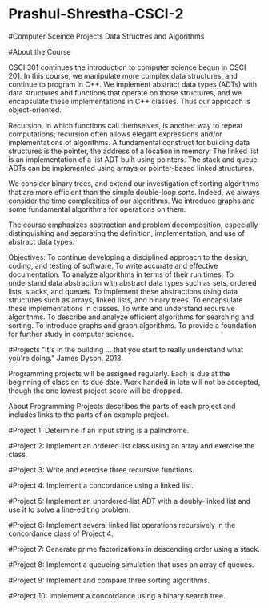 # Prashul-Shrestha-CSCI-2

#Computer Sceince Projects Data Structres and Algorithms

#About the Course

CSCI 301 continues the introduction to computer science begun in CSCI 201. In this course, we manipulate more complex data structures, and continue to program in C++. We implement abstract data types (ADTs) with data structures and functions that operate on those structures, and we encapsulate these implementations in C++ classes. Thus our approach is object-oriented.

Recursion, in which functions call themselves, is another way to repeat computations; recursion often allows elegant expressions and/or implementations of algorithms. A fundamental construct for building data structures is the pointer, the address of a location in memory. The linked list is an implementation of a list ADT built using pointers. The stack and queue ADTs can be implemented using arrays or pointer-based linked structures.

We consider binary trees, and extend our investigation of sorting algorithms that are more efficient than the simple double-loop sorts. Indeed, we always consider the time complexities of our algorithms. We introduce graphs and some fundamental algorithms for operations on them.

The course emphasizes abstraction and problem decomposition, especially distinguishing and separating the definition, implementation, and use of abstract data types.

Objectives:
To continue developing a disciplined approach to the design, coding, and testing of software.
To write accurate and effective documentation.
To analyze algorithms in terms of their run times.
To understand data abstraction with abstract data types such as sets, ordered lists, stacks, and queues.
To implement these abstractions using data structures such as arrays, linked lists, and binary trees.
To encapsulate these implementations in classes.
To write and understand recursive algorithms.
To describe and analyze efficient algorithms for searching and sorting.
To introduce graphs and graph algorithms.
To provide a foundation for further study in computer science.


#Projects
"It's in the building ... that you start to really understand what you're doing."
James Dyson, 2013.

Programming projects will be assigned regularly. Each is due at the beginning of class on its due date. Work handed in late will not be accepted, though the one lowest project score will be dropped.

About Programming Projects describes the parts of each project and includes links to the parts of an example project.

#Project 1: Determine if an input string is a palindrome.

#Project 2: Implement an ordered list class using an array and exercise the class.

#Project 3: Write and exercise three recursive functions.

#Project 4: Implement a concordance using a linked list. 

#Project 5: Implement an unordered-list ADT with a doubly-linked list and use it to solve a line-editing problem.

#Project 6: Implement several linked list operations recursively in the concordance class of Project 4.

#Project 7: Generate prime factorizations in descending order using a stack.

#Project 8: Implement a queueing simulation that uses an array of queues. 

#Project 9: Implement and compare three sorting algorithms.

#Project 10: Implement a concordance using a binary search tree. 
